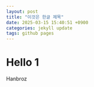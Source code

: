 ```yaml
---
layout: post
title: "이것은 한글 제목"
date: 2025-03-15 15:40:51 +0900
categories: jekyll update
tags: github pages
---
```


# Hello 1

Hanbroz
